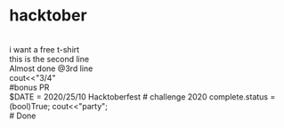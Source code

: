 # hacktober
<br>
i want a free t-shirt
<br>
this is the second line
<br>
Almost done @3rd line
<br>
cout<<"3/4"
<br>
#bonus PR
<br>
$DATE = 2020/25/10
Hacktoberfest # challenge 2020
complete.status = (bool)True;
cout<<"party";

<br>
# Done
